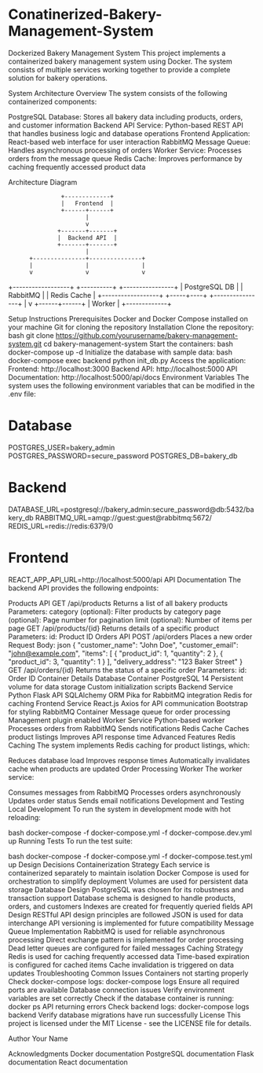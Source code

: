 # Conatinerized-Bakery-Management-System
Dockerized Bakery Management System
This project implements a containerized bakery management system using Docker. The system consists of multiple services working together to provide a complete solution for bakery operations.

System Architecture Overview
The system consists of the following containerized components:

PostgreSQL Database: Stores all bakery data including products, orders, and customer information
Backend API Service: Python-based REST API that handles business logic and database operations
Frontend Application: React-based web interface for user interaction
RabbitMQ Message Queue: Handles asynchronous processing of orders
Worker Service: Processes orders from the message queue
Redis Cache: Improves performance by caching frequently accessed product data

Architecture Diagram

                   +-------------+
                   |   Frontend  |
                   +------+------+
                          |
                          v
                  +-------+-------+
                  |  Backend API  |
                  +-------+-------+
                          |
          +---------------+---------------+
          |               |               |
          v               v               v
+------------------+ +----------+ +----------------+
| PostgreSQL DB    | | RabbitMQ | | Redis Cache    |
+------------------+ +-----+----+ +----------------+
                          |
                          v
                   +------+------+
                   |    Worker   |
                   +-------------+
                   
Setup Instructions
Prerequisites
Docker and Docker Compose installed on your machine
Git for cloning the repository
Installation
Clone the repository:
bash
git clone https://github.com/yourusername/bakery-management-system.git
cd bakery-management-system
Start the containers:
bash
docker-compose up -d
Initialize the database with sample data:
bash
docker-compose exec backend python init_db.py
Access the application:
Frontend: http://localhost:3000
Backend API: http://localhost:5000
API Documentation: http://localhost:5000/api/docs
Environment Variables
The system uses the following environment variables that can be modified in the .env file:

# Database
POSTGRES_USER=bakery_admin
POSTGRES_PASSWORD=secure_password
POSTGRES_DB=bakery_db

# Backend
DATABASE_URL=postgresql://bakery_admin:secure_password@db:5432/bakery_db
RABBITMQ_URL=amqp://guest:guest@rabbitmq:5672/
REDIS_URL=redis://redis:6379/0

# Frontend
REACT_APP_API_URL=http://localhost:5000/api
API Documentation
The backend API provides the following endpoints:

Products API
GET /api/products
Returns a list of all bakery products
Parameters:
category (optional): Filter products by category
page (optional): Page number for pagination
limit (optional): Number of items per page
GET /api/products/{id}
Returns details of a specific product
Parameters:
id: Product ID
Orders API
POST /api/orders
Places a new order
Request Body:
json
{
  "customer_name": "John Doe",
  "customer_email": "john@example.com",
  "items": [
    {
      "product_id": 1,
      "quantity": 2
    },
    {
      "product_id": 3,
      "quantity": 1
    }
  ],
  "delivery_address": "123 Baker Street"
}
GET /api/orders/{id}
Returns the status of a specific order
Parameters:
id: Order ID
Container Details
Database Container
PostgreSQL 14
Persistent volume for data storage
Custom initialization scripts
Backend Service
Python Flask API
SQLAlchemy ORM
Pika for RabbitMQ integration
Redis for caching
Frontend Service
React.js
Axios for API communication
Bootstrap for styling
RabbitMQ Container
Message queue for order processing
Management plugin enabled
Worker Service
Python-based worker
Processes orders from RabbitMQ
Sends notifications
Redis Cache
Caches product listings
Improves API response time
Advanced Features
Redis Caching
The system implements Redis caching for product listings, which:

Reduces database load
Improves response times
Automatically invalidates cache when products are updated
Order Processing Worker
The worker service:

Consumes messages from RabbitMQ
Processes orders asynchronously
Updates order status
Sends email notifications
Development and Testing
Local Development
To run the system in development mode with hot reloading:

bash
docker-compose -f docker-compose.yml -f docker-compose.dev.yml up
Running Tests
To run the test suite:

bash
docker-compose -f docker-compose.yml -f docker-compose.test.yml up
Design Decisions
Containerization Strategy
Each service is containerized separately to maintain isolation
Docker Compose is used for orchestration to simplify deployment
Volumes are used for persistent data storage
Database Design
PostgreSQL was chosen for its robustness and transaction support
Database schema is designed to handle products, orders, and customers
Indexes are created for frequently queried fields
API Design
RESTful API design principles are followed
JSON is used for data interchange
API versioning is implemented for future compatibility
Message Queue Implementation
RabbitMQ is used for reliable asynchronous processing
Direct exchange pattern is implemented for order processing
Dead letter queues are configured for failed messages
Caching Strategy
Redis is used for caching frequently accessed data
Time-based expiration is configured for cached items
Cache invalidation is triggered on data updates
Troubleshooting
Common Issues
Containers not starting properly
Check docker-compose logs: docker-compose logs
Ensure all required ports are available
Database connection issues
Verify environment variables are set correctly
Check if the database container is running: docker ps
API returning errors
Check backend logs: docker-compose logs backend
Verify database migrations have run successfully
License
This project is licensed under the MIT License - see the LICENSE file for details.

Author
Your Name

Acknowledgments
Docker documentation
PostgreSQL documentation
Flask documentation
React documentation
